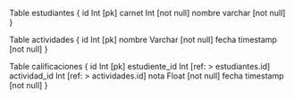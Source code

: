 
Table estudiantes {
  id Int [pk]
  carnet Int [not null]
  nombre varchar [not null]
}

Table actividades {
  id Int [pk]
  nombre Varchar [not null]
  fecha timestamp [not null]
}

Table calificaciones {
  id Int [pk]
  estudiente_id Int [ref: > estudiantes.id]
  actividad_id Int [ref: > actividades.id]
  nota Float [not null]
  fecha timestamp [not null]
}